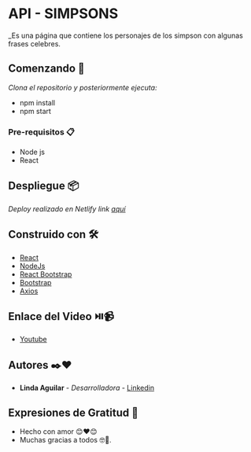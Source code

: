 # API - SIMPSONS

_Es una página que contiene los personajes de los simpson con algunas frases celebres.

## Comenzando 🚀

_Clona el repositorio y posteriormente ejecuta:_

* npm install
* npm start

### Pre-requisitos 📋

* Node js
* React

## Despliegue 📦

_Deploy realizado en Netlify link [aquí](https://endearing-kataifi-a51c1b.netlify.app)_

## Construido con 🛠️

* [React](https://es.reactjs.org/)
* [NodeJs](https://nodejs.org/es/)
* [React Bootstrap](https://react-bootstrap.github.io/)
* [Bootstrap](https://getbootstrap.com/)
* [Axios](https://axios-http.com/docs/intro)

## Enlace del Video ⏯️📹

* [Youtube](https://www.youtube.com/watch?v=ValvtLW6HNo)

## Autores ✒️❤️

* **Linda Aguilar** - *Desarrolladora* - [Linkedin](https://www.linkedin.com/in/linda-aguilar-34b502118/)

## Expresiones de Gratitud 🎁

* Hecho con amor 😊❤️😊
* Muchas gracias a todos 🤓🍺.
